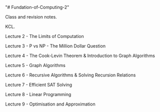 "# Fundation-of-Computing-2" 

Class and revision notes. 

KCL.



Lecture 2 - The Limits of Computation

Lecture 3 - P vs NP - The Million Dollar Question

Lecture 4 - The Cook-Levin Theorem & Introduction to Graph Algorithms

Lecture 5 - Graph Algorithms

Lecture 6 - Recursive Algorithms & Solving Recursion Relations

Lecture 7 - Efficient SAT Solving

Lecture 8 - Linear Programming

Lecture 9 - Optimisation and Approximation
